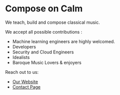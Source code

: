 # Compose on Calm

We teach, build and compose classical music.

We accept all possible contributions :

* Machine learning engineers are highly welcomed.
* Developers
* Security and Cloud Engineers
* Idealists
* Baroque Music Lovers & enjoyers


Reach out to us:

* [Our Website](https://cocalm.vercel.app)
* [Contact Page](https://cocalm.vercel.app/contact)
